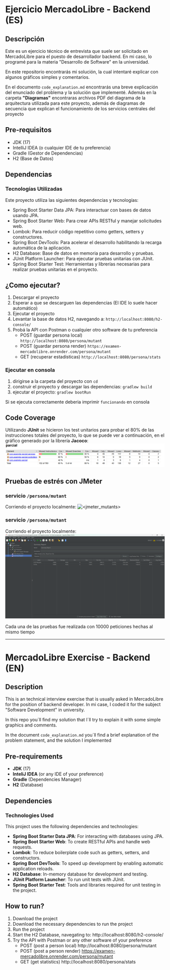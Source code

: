 # **Ejercicio MercadoLibre - Backend (ES)**

## Descripción
Este es un ejercicio técnico de entrevista que suele ser solicitado en MercadoLibre para el puesto de desarrollador backend. 
En mi caso, lo programé para la materia "Desarrollo de Software" en la universidad.

En este repositorio encontrarás mi solución, la cual intentaré explicar con algunos gráficos simples y comentarios.

En el documento `code_explanation.md` encontrarás una breve explicación del enunciado del problema y la solución que implementé.
Además en la carpeta **"Diagramas"** encontraras archivos PDF del diagrama de la arquitectura utilizada para este proyecto, además de diagramas de 
secuencia que explican el funcionamiento de los servicios centrales del proyecto

## Pre-requisitos

- JDK (17)
- IntelliJ IDEA (o cualquier IDE de tu preferencia)
- Gradle (Gestor de Dependencias)
- H2 (Base de Datos)

## Dependencias

### Tecnologías Utilizadas

Este proyecto utiliza las siguientes dependencias y tecnologías:

- Spring Boot Starter Data JPA: Para interactuar con bases de datos usando JPA.
- Spring Boot Starter Web: Para crear APIs RESTful y manejar solicitudes web.
- Lombok: Para reducir código repetitivo como getters, setters y constructores.
- Spring Boot DevTools: Para acelerar el desarrollo habilitando la recarga automática de la aplicación.
- H2 Database: Base de datos en memoria para desarrollo y pruebas.
- JUnit Platform Launcher: Para ejecutar pruebas unitarias con JUnit.
- Spring Boot Starter Test: Herramientas y librerías necesarias para realizar pruebas unitarias en el proyecto.

## ¿Como ejecutar?

1. Descargar el proyecto
2. Esperar a que se descarguen las dependencias (El IDE lo suele hacer automático)
3. Ejecutar el proyecto
4. Levantar la base de datos H2, navegando a: `http://localhost:8080/h2-console/`
5. Probá la API con Postman o cualquier otro software de tu preferencia
   *   POST (guardar persona local) `http://localhost:8080/persona/mutant`
   *   POST (guardar persona render) `https://examen-mercadolibre.onrender.com/persona/mutant`
   *   GET (recuperar estadisticas) `http://localhost:8080/persona/stats`

### Ejecutar en consola

1. dirigirse a la carpeta del proyecto con `cd`
2. construir el proyecto y descargar las dependencias: `gradlew build`
3. ejecutar el proyecto: `gradlew bootRun`

Si se ejecuta correctamente deberia imprimir `funcionando` en consola



## Code Coverage

Utilizando **JUnit** se hicieron los test unitarios para probar el 80% de las instrucciones totales del proyecto, lo que se puede ver a continuación, en el gráfico generado
por la librería **Jacoco**:
![<code_coverage>](<imgs/code_coverage.png>)

## Pruebas de estrés con JMeter

### servicio `/persona/mutant`
Corriendo el proyecto localmente:
![<jmeter_mutants>](<imgs/jmeter_mutants.png>)

### servicio `/persona/mutant`
Corriendo el proyecto localmente:
![<jmeter_stats>](<imgs/jmeter_stats.png>)

Cada una de las pruebas fue realizada con 10000 peticiones hechas al mismo tiempo

---
# **MercadoLibre Exercise - Backend (EN)**

## Description
This is an technical interview exercise that is usually asked in MercadoLibre for the position of backend developer.
In mi case, I coded it for the subject "Software Development" in university.

In this repo you´ll find my solution that I´ll try to explain it with some simple graphics and comments.

In the document `code_explanation.md` you´ll find a brief explanation of the problem statement, and the solution I implemented

## Pre-requirements

- **JDK** (17)
- **InteliJ IDEA** (or any IDE of your preference)
- **Gradle** (Dependencies Manager)
- **H2** (Database)

## Dependencies
  
### Technologies Used

This project uses the following dependencies and technologies:

- **Spring Boot Starter Data JPA**: For interacting with databases using JPA.
- **Spring Boot Starter Web**: To create RESTful APIs and handle web requests.
- **Lombok**: To reduce boilerplate code such as getters, setters, and constructors.
- **Spring Boot DevTools**: To speed up development by enabling automatic application reloads.
- **H2 Database**: In-memory database for development and testing. 
- **JUnit Platform Launcher**: To run unit tests with JUnit.
- **Spring Boot Starter Test**: Tools and libraries required for unit testing in the project.

## How to run?
1. Download the project
2. Download the necessary dependencies to run the project
3. Run the project
4. Start the H2 Database, navegating to: http://localhost:8080/h2-console/
7. Try the API with Postman or any other software of your preference
   *   POST (post a person local) http://localhost:8080/persona/mutant
   *   POST (post a person render) https://examen-mercadolibre.onrender.com/persona/mutant
   *   GET (get statistics) http://localhost:8080/persona/stats
